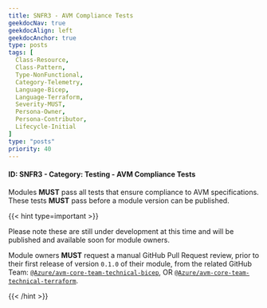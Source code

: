 ```yaml
---
title: SNFR3 - AVM Compliance Tests
geekdocNav: true
geekdocAlign: left
geekdocAnchor: true
type: posts
tags: [
  Class-Resource,
  Class-Pattern,
  Type-NonFunctional,
  Category-Telemetry,
  Language-Bicep,
  Language-Terraform,
  Severity-MUST,
  Persona-Owner,
  Persona-Contributor,
  Lifecycle-Initial
]
type: "posts"
priority: 40
---
```


#### ID: SNFR3 - Category: Testing - AVM Compliance Tests

Modules **MUST** pass all tests that ensure compliance to AVM specifications. These tests **MUST** pass before a module version can be published.

{{< hint type=important >}}

Please note these are still under development at this time and will be published and available soon for module owners.

Module owners **MUST** request a manual GitHub Pull Request review, prior to their first release of version `0.1.0` of their module, from the related GitHub Team: [`@Azure/avm-core-team-technical-bicep`](https://github.com/orgs/Azure/teams/avm-core-team-technical-bicep), OR [`@Azure/avm-core-team-technical-terraform`](https://github.com/orgs/Azure/teams/avm-core-team-technical-terraform).

{{< /hint >}}
